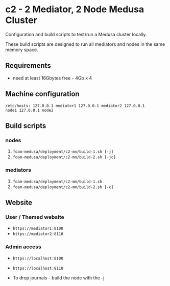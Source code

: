 # c2 - 2 Mediator, 2 Node Medusa Cluster

Configuration and build scripts to test/run a Medusa cluster locally.

These build scripts are designed to run all mediators and nodes in the same memory space.

## Requirements

* need at least 16Gbytes free - 4Gb x 4

## Machine configuration
<code>/etc/hosts:
127.0.0.1       mediator1
127.0.0.1       mediator2
127.0.0.1       node1
127.0.0.1       node2
</code>

## Build scripts
### nodes
1. `foam-medusa/deployment/c2-mn/build-1.sh [-j]`
1. `foam-medusa/deployment/c2-mn/build-2.sh [-jc]`

### mediators
1. `foam-medusa/deployment/c2-mm/build-1.sh`
1. `foam-medusa/deployment/c2-mm/build-2.sh [-c]`

## Website
### User / Themed website

* `https://mediator1:8100`
* `https://mediator2:8110`

### Admin access

* `https://localhost:8100`
* `https://localhost:8110`

* To drop journals - build the node with the -j
